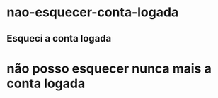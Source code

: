 # nao-esquecer-conta-logada
## Esqueci a conta logada
# não posso esquecer nunca mais a conta logada
